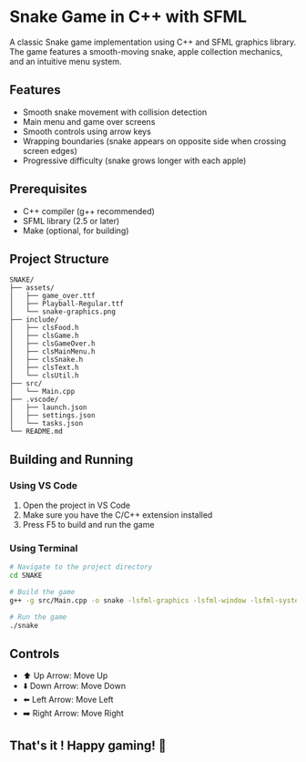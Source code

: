 # Snake Game in C++ with SFML

A classic Snake game implementation using C++ and SFML graphics library. The game features a smooth-moving snake, apple collection mechanics, and an intuitive menu system.

## Features

- Smooth snake movement with collision detection
- Main menu and game over screens
- Smooth controls using arrow keys
- Wrapping boundaries (snake appears on opposite side when crossing screen edges)
- Progressive difficulty (snake grows longer with each apple)

## Prerequisites

- C++ compiler (g++ recommended)
- SFML library (2.5 or later)
- Make (optional, for building)

## Project Structure

```
SNAKE/
├── assets/
│   ├── game_over.ttf
│   ├── Playball-Regular.ttf
│   └── snake-graphics.png
├── include/
│   ├── clsFood.h
│   ├── clsGame.h
│   ├── clsGameOver.h
│   ├── clsMainMenu.h
│   ├── clsSnake.h
│   ├── clsText.h
│   └── clsUtil.h
├── src/
│   └── Main.cpp
├── .vscode/
│   ├── launch.json
│   ├── settings.json
│   └── tasks.json
└── README.md
```

## Building and Running

### Using VS Code

1. Open the project in VS Code
2. Make sure you have the C/C++ extension installed
3. Press F5 to build and run the game

### Using Terminal

```bash
# Navigate to the project directory
cd SNAKE

# Build the game
g++ -g src/Main.cpp -o snake -lsfml-graphics -lsfml-window -lsfml-system

# Run the game
./snake
```


## Controls

- ⬆️ Up Arrow: Move Up
- ⬇️ Down Arrow: Move Down
- ⬅️ Left Arrow: Move Left
- ➡️ Right Arrow: Move Right



## That's it ! Happy gaming! 🐍